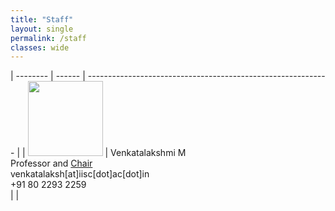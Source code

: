 ```yaml
---
title: "Staff"
layout: single
permalink: /staff
classes: wide
---
```


| --------         | ------    | ------------------------------------------------------------ |
| <img src="{{ site.baseurl }}/assets/images/staff/lakshmi.jpg" width=120px>    | Venkatalakshmi M <br> Professor and <a href="/chairman">Chair</a> <br> venkatalaksh[at]iisc[dot]ac[dot]in <br> +91 80 2293 2259 <br>    |                |

